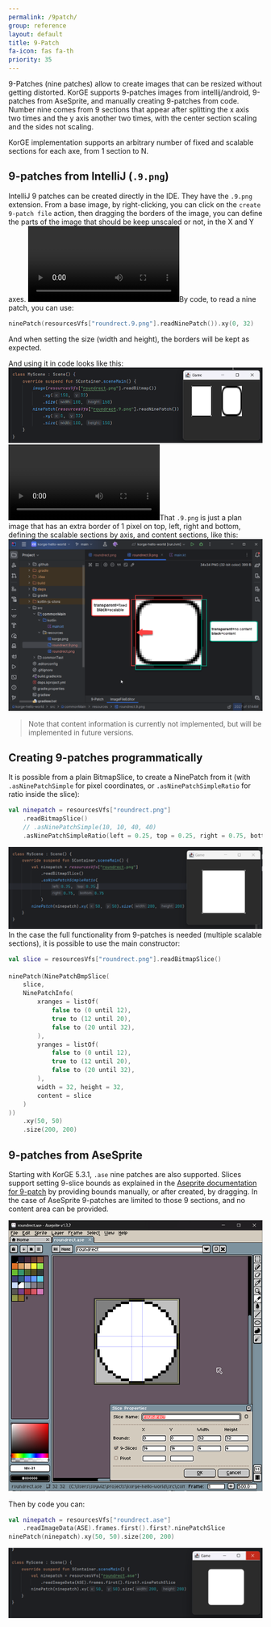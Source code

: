 ```yaml
---
permalink: /9patch/
group: reference
layout: default
title: 9-Patch
fa-icon: fas fa-th
priority: 35
---
```


9-Patches (nine patches) allow to create images that can be resized without getting distorted. KorGE supports 9-patches images from intellij/android, 9-patches from AseSprite, and manually creating 9-patches from code.
Number nine comes from 9 sections that appear after splitting the x axis two times and the y axis another two times, with the center section scaling and the sides not scaling.

KorGE implementation supports an arbitrary number of fixed and scalable sections for each axe, from 1 section to N.
## 9-patches from IntelliJ (`.9.png`)

IntelliJ 9 patches can be created directly in the IDE. They have the `.9.png` extension. From a base image, by right-clicking, you can click on the `create 9-patch file` action, then dragging the borders of the image, you can define the parts of the image that should be keep unscaled or not, in the X and Y axes.
![](/i/9patch-noaudio.webm)By code, to read a nine patch, you can use:

```kotlin
ninePatch(resourcesVfs["roundrect.9.png"].readNinePatch()).xy(0, 32)
```

And when setting the size (width and height), the borders will be kept as expected.

And using it in code looks like this:
![](/i/Pasted%20image%2020240115113603.png)
![](/i/9patch-use.webm)That `.9.png` is just a plan image that has an extra border of 1 pixel on top, left, right and bottom, defining the scalable sections by axis, and content sections, like this:
![](/i/Pasted%20image%2020240115112442.png)
 
> Note that content information is currently not implemented, but will be implemented in future versions.

## Creating 9-patches programmatically 

It is possible from a plain BitmapSlice, to create a NinePatch from it (with `.asNinePatchSimple` for pixel coordinates, or `.asNinePatchSimpleRatio` for ratio inside the slice):

```kotlin
val ninepatch = resourcesVfs["roundrect.png"]  
    .readBitmapSlice()
    // .asNinePatchSimple(10, 10, 40, 40)
    .asNinePatchSimpleRatio(left = 0.25, top = 0.25, right = 0.75, bottom = 0.75)
```

![](/i/Pasted%20image%2020240115121526.png)
In the case the full functionality from 9-patches is needed (multiple scalable sections), it is possible to use the main constructor:
```kotlin
val slice = resourcesVfs["roundrect.png"].readBitmapSlice()  
 
ninePatch(NinePatchBmpSlice(  
    slice,  
    NinePatchInfo(  
        xranges = listOf(  
            false to (0 until 12),  
            true to (12 until 20),  
            false to (20 until 32),  
        ),  
        yranges = listOf(  
            false to (0 until 12),  
            true to (12 until 20),  
            false to (20 until 32),  
        ),  
        width = 32, height = 32,  
        content = slice  
    )  
))
	.xy(50, 50)
	.size(200, 200)
```
## 9-patches from AseSprite

Starting with KorGE 5.3.1, `.ase` nine patches are also supported. Slices support setting 9-slice bounds as explained in the [Aseprite documentation for 9-patch](https://www.aseprite.org/docs/slices/#slice-properties) by providing bounds manually, or after created, by dragging. In the case of AseSprite 9-patches are limited to those 9 sections, and no content area can be provided.

![](/i/Pasted%20image%2020240115114443.png)

Then by code you can:
```kotlin
val ninepatch = resourcesVfs["roundrect.ase"]  
    .readImageData(ASE).frames.first().first?.ninePatchSlice  
ninePatch(ninepatch).xy(50, 50).size(200, 200)
```

![](/i/Pasted%20image%2020240115115526.png)
